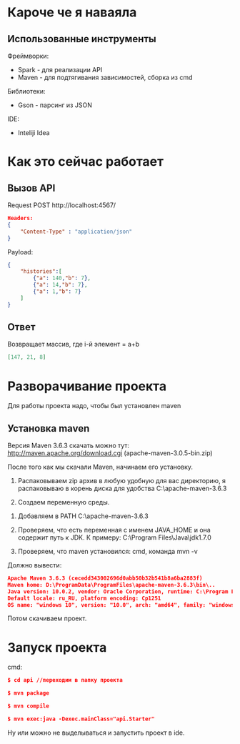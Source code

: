 # Кароче че я наваяла
## Использованные инструменты

Фреймворки:
* Spark - для реализации API
* Maven - для подтягивания зависимостей, сборка из cmd

Библиотеки:
* Gson - парсинг из JSON

IDE:
* Inteliji Idea

# Как это сейчас работает
## Вызов API
Request POST http://localhost:4567/
```json
Headers:
{
    "Content-Type" : "application/json"
}
```
Payload:
```json
{
    "histories":[
        {"a": 140,"b": 7},
        {"a": 14,"b": 7},
        {"a": 1,"b": 7}
    ]
}
```
## Ответ
Возвращает массив, где i-й элемент = a+b
```json
[147, 21, 8]
```
# Разворачивание проекта
Для работы проекта надо, чтобы был установлен maven

## Установка maven
Версия Maven 3.6.3 скачать можно тут: http://maven.apache.org/download.cgi (apache-maven-3.0.5-bin.zip)

После того как мы скачали Maven, начинаем его установку.

1. Распаковываем zip архив в любую удобную для вас директорию, я распаковываю в корень диска для удобства C:\\apache-maven-3.6.3

2. Создаем переменную среды.

1) Добавляем в PATH C:\\apache-maven-3.6.3

2) Проверяем, что есть переменная с именем JAVA_HOME и она содержит путь к JDK. К примеру: C:\Program Files\Java\jdk1.7.0

3. Проверяем, что maven установился: cmd, команда mvn -v

Должно вывести:
```json
Apache Maven 3.6.3 (cecedd343002696d0abb50b32b541b8a6ba2883f)
Maven home: D:\ProgramData\ProgramFiles\apache-maven-3.6.3\bin\..
Java version: 10.0.2, vendor: Oracle Corporation, runtime: C:\Program Files\Java\jdk-10.0.2
Default locale: ru_RU, platform encoding: Cp1251
OS name: "windows 10", version: "10.0", arch: "amd64", family: "windows"
```

Потом скачиваем проект.

# Запуск проекта


cmd:

```json
$ cd api //переходим в папку проекта

$ mvn package

$ mvn compile

$ mvn exec:java -Dexec.mainClass="api.Starter"
```

Ну или можно не выделываться и запустить проект в ide.


